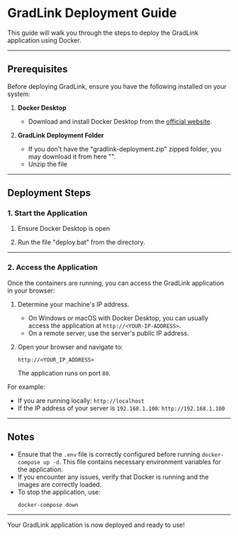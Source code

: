 # GradLink Deployment Guide

This guide will walk you through the steps to deploy the GradLink application using Docker.

---

## Prerequisites
Before deploying GradLink, ensure you have the following installed on your system:

1. **Docker Desktop**
   - Download and install Docker Desktop from the [official website](https://www.docker.com/products/docker-desktop/).

2. **GradLink Deployment Folder**
   - If you don't have the "gradlink-deployment.zip" zipped folder, you may download it from here "".
   - Unzip the file

---

## Deployment Steps

### 1. Start the Application

1. Ensure Docker Desktop is open

2. Run the file "deploy.bat" from the directory.

---

### 2. Access the Application
Once the containers are running, you can access the GradLink application in your browser:

1. Determine your machine's IP address.
   - On Windows or macOS with Docker Desktop, you can usually access the application at `http://<YOUR-IP-ADDRESS>`.
   - On a remote server, use the server's public IP address.

2. Open your browser and navigate to:
   ```
   http://<YOUR_IP_ADDRESS>
   ```
   The application runs on port `80`.

For example:
- If you are running locally: `http://localhost`
- If the IP address of your server is `192.168.1.100`: `http://192.168.1.100`

---

## Notes
- Ensure that the `.env` file is correctly configured before running `docker-compose up -d`. This file contains necessary environment variables for the application.
- If you encounter any issues, verify that Docker is running and the images are correctly loaded.
- To stop the application, use:
  ```bash
  docker-compose down
  ```

---

Your GradLink application is now deployed and ready to use!